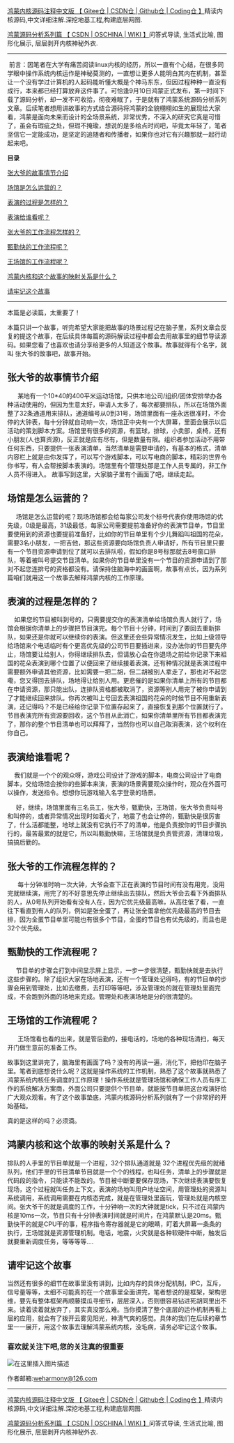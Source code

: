 [鸿蒙内核源码注释中文版 【 Gitee仓 ](https://gitee.com/weharmony/kernel_liteos_a_note)|[ CSDN仓 ](https://codechina.csdn.net/kuangyufei/kernel_liteos_a_note)|[ Github仓 ](https://github.com/kuangyufei/kernel_liteos_a_note)|[ Coding仓 】](https://weharmony.coding.net/public/harmony/kernel_liteos_a_note/git/files)精读内核源码,中文详细注解.深挖地基工程,构建底层网图.

[鸿蒙源码分析系列篇 【 CSDN ](https://blog.csdn.net/kuangyufei/article/details/108727970)[| OSCHINA ](https://my.oschina.net/u/3751245/blog/4626852)[| WIKI 】](https://weharmony.github.io/)问答式导读, 生活式比喻, 图形化展示, 层层剥开内核神秘外衣.

---

 前言：因笔者在大学有痛苦阅读linux内核的经历，所以一直有个心结，在很多同学眼中操作系统内核运作是神秘莫测的，一直想让更多人能明白其内在机制，甚至让一个没有学过计算机的人起码能听懂大概是个神马东东，但因过程种种一直没有成行，本来都已经打算放弃这件事了。可恰逢9月10日鸿蒙正式发布，第一时间下载了源码分析，却一发不可收拾，彻夜难眠了，于是就有了鸿蒙系统源码分析系列文章。后续笔者想用讲故事的方式结合源码将鸿蒙的全貌栩栩如生的展现给大家看，鸿蒙是面向未来而设计的全场景系统，非常优秀，不深入的研究它真是可惜了，虽会有瑕疵之处，但瑕不掩瑜，想说的是多给点时间吧，毕竟太年轻了，笔者坚信它一定能成功，是坚定的追随者和传播者，如果你也对它有兴趣那就一起行动起来吧。

**目录**

[张大爷的故事情节介绍](#%E8%BF%90%E5%8A%A8%E5%9C%BA%E9%A6%86%E7%9A%84%E6%95%85%E4%BA%8B%E6%83%85%E8%8A%82%E4%BB%8B%E7%BB%8D)

[场馆是怎么运营的？](#%E5%9C%BA%E9%A6%86%E7%9A%84%E8%90%A5%E4%B8%9A%E6%96%B9%E5%BC%8F)

[表演的过程是怎样的？](#%E8%A1%A8%E6%BC%94%E7%9A%84%E8%BF%87%E7%A8%8B)

[表演给谁看呢？](#%E8%A1%A8%E6%BC%94%E7%BB%99%E8%B0%81%E7%9C%8B%E5%91%A2%EF%BC%9F)

[张大爷的工作流程怎样的？](#%E5%BC%A0%E5%A4%A7%E7%88%B7%E7%9A%84%E5%B7%A5%E4%BD%9C%E6%B5%81%E7%A8%8B%E6%80%8E%E6%A0%B7%E7%9A%84%EF%BC%9F)

[甄勤快的工作流程呢？](#%E7%94%84%E5%8B%A4%E5%BF%AB%E7%9A%84%E5%B7%A5%E4%BD%9C%E6%B5%81%E7%A8%8B%E5%91%A2%EF%BC%9F)

[王场馆的工作流程呢？](#%E7%8E%8B%E5%9C%BA%E9%A6%86%E7%9A%84%E5%B7%A5%E4%BD%9C%E6%B5%81%E7%A8%8B%E5%91%A2%EF%BC%9F)

[鸿蒙内核和这个故事的映射关系是什么？](#%E9%B8%BF%E8%92%99%E5%86%85%E6%A0%B8%E5%92%8C%E8%BF%99%E4%B8%AA%E6%95%85%E4%BA%8B%E7%9A%84%E6%98%A0%E5%B0%84%E5%85%B3%E7%B3%BB%E6%98%AF%E4%BB%80%E4%B9%88%EF%BC%9F)

[请牢记这个故事](#%E8%AF%B7%E7%89%A2%E8%AE%B0%E8%BF%99%E4%B8%AA%E6%95%85%E4%BA%8B)

---

本篇是必读篇，太重要了！

本篇只讲一个故事，听完希望大家能把故事的场景过程记在脑子里，系列文章会反复的提这个故事，在后续具体每篇的源码解读过程中都会去用故事里的细节导读源码。如果您看了也喜欢也请分享给更多的人知道这个故事。故事就得有个名字，就叫 张大爷的故事吧，故事开始。

## 张大爷的故事情节介绍

      某地有一个10*40的400平米运动场馆，只供本地公司/组织/团体安排举办各种活动使用的，但因为生意太好，申请人太多了，每次都要排队，所以在场馆外面整了32条通道用来排队，通道编号从0到31号，场馆里面有一座永远很准时，不会停的大钟表，每十分钟就自动响一次，场馆正中央有一个大屏幕，里面会展示以后活动的策划脚本方案。场馆里有很多的资源，有篮球，排球，小卖部，桌椅，还有小朋友(人也算资源)，反正就是应有尽有，但是数量有限。组织者参加活动不用带任何东西，只要提供一张表演清单，当然清单是需要申请的，有基本的格式，清单内容栏上就是由你发挥了，可以写个游戏脚本，可以写电商的脚本，精彩的世界令你书写，有人会帮按脚本表演的。场馆里有个管理处那是工作人员专属的，非工作人员不得进入。 故事写到这里，大家脑子里有个画面了吧，继续走起。

## 场馆是怎么运营的？

     场馆是怎么运营的呢？现场场馆都会给每家公司发个标号代表你使用场馆的优先级，0级是最高，31级最低，每家公司需要提前准备好你的表演节目单，节目里要使用到的资源也要提前准备好，比如你的节目单里有个少儿舞蹈叫祖国的花朵，需要3名小朋友，一把吉他，那这些资源要向场馆负责人申请好，所有节目里只要有一个节目资源申请到位了就可以去排队啦，假如你是8号标那就去8号窗口排队，等着被叫号提交节目清单。如果你的节目单里没有一个节目的资源申请到了那对不起您连排号的资格都没有。请保持住脑海中的画面啊，故事有点长，因为系列篇咱们就用这一个故事去解释鸿蒙内核的工作原理。

## 表演的过程是怎样的？

    如果您的节目被叫到号的，只需要提交你的表演清单给场馆负责人就行了，场馆会根据你清单上的步骤把节目演完。每个节目十分钟，时间到了要回去重新排队，如果还是你就可以继续你的表演。但这里还会些异常情况发生，比如上级领导给场馆来个电话临时有个更高优先级的公司节目要插进来，没办法你的节目要先停止，场馆要让给别人，你得继续排队去，但请放心会在你退场之前给你记录下来祖国的花朵表演到哪个位置了以便回来了继续接着表演。还有种情况就是表演过程中需要额外申请其他资源，比如需要一把二胡，但二胡被别人拿走了，那也对不起您嘞，您又得回去排队，场地得让给别人用。更悲催的是如果你清单上所有的节目都在申请资源，那只能出队，连排队资格都被取消了，资源等别人用完了被你申请到了才能继续回来排队。你再次被叫上号回去表演祖国的花朵的时候节目不用重新表演，还记得吗？不是已经给你记录下位置存起来了，直接恢复到那个位置就行了。节目表演完所有资源要回收，这个节目从此消亡，如果你清单里所有节目都表演完了，那你的整个节目清单也可以拜拜了，当然你也可以自己取消表演，这个权利在你自己。

## 表演给谁看呢？

    我们就是一个个的观众呀，游戏公司设计了游戏的脚本，电商公司设计了电商脚本，交给场馆会按你的些脚本来演，表演的场景需要观众操作时，观众在外面可以操作，发送指令。想想你玩游戏输入名字登录的场景。

     好，继续，场馆里面有三名员工，张大爷，甄勤快，王场馆，张大爷负责叫号和叫停的，或者异常情况出现时如着火了，地震了也会让停的，甄勤快是很厉害了，什么活都能整，地球上就没有它执行不了的清单，他是负责按你的节目步骤执行的，最苦最累的就是它，所以叫甄勤快嘛，王场馆就是负责管资源，清理垃圾，搞搞后勤的。

## 张大爷的工作流程怎样的？

      每十分钟准时响一次大钟，大爷会查下正在表演的节目时间有没有用完，没用完就继续演，用完了的不好意思先停止继续出去排队，然后大爷会去看下外面排队的人，从0号队列开始看有没有人在，因为它优先级最高嘛，从高往低了看，一直往下看直到有人的队列，例如是张全蛋了，再让张全蛋拿他优先级最高的节目去排，因为全蛋节目单里可能也有很多个节目，全蛋的节目也有优先级的，而且也是32个优先级。

## 甄勤快的工作流程呢？

     节目单的步骤会打到中间显示屏上显示，一步一步很清楚，甄勤快就是去执行这些步骤的。除了组织大家在场地表演，还有一个管理处记得吗，有的节目单的步骤会用到管理处，比如去缴费，去打印等等吧，涉及管理处的就在管理处里面完成，不会跑到外面的场地来完成。管理处和表演场地是分的很清楚的。

## 王场馆的工作流程呢？

      王场馆看也看的出来，就是管后勤的，接电话的，场地的各种现场清扫，每天开门做生意前的准备工作。

故事到这里讲完了，脑海里有画面了吗？没有的再读一遍，消化下，把他印在脑子里。笔者到底想说什么呢？这就是操作系统的工作机制，熟悉了这个故事就熟悉了鸿蒙系统内核任务调度的工作原理！操作系统就是管理场馆和确保工作人员有序工作的系统解决方案商，外面公司只要提供个节目单，就能按节目单把这台戏演好给广大观众观看。有了这个故事垫底，鸿蒙内核源码分析系列就有了一个非常好的开始基础。

真的是这样的吗？必须滴。

## 鸿蒙内核和这个故事的映射关系是什么？

排队的人手里的节目单就是一个进程，32个排队通道就是 32个进程优先级的就绪队列，他们手里的节目清单节目就是一个个的线程，也叫任务，清单上的步骤就是代码段的指令，只能读不能改的。节目被中断要要保存现场，下次继续表演要恢复现场，这个过程就叫任务上下文，表演的场地叫用户地址空间，用管理处的资源叫系统调用，系统调用需要在内核态完成，就是在管理处里面玩，管理处就是内核空间。张大爷干的就是调度的工作，十分钟响一次的大钟就是tick，只不过在鸿蒙内核是10ms一次，节目只有十分钟表演时间就是时间片，在鸿蒙默认是20ms。甄勤快干的就是CPU干的事，程序指令寄存器就是它的眼睛，盯着大屏幕一条条的执行，王场馆就是资源管理机制。电话，地震，火灾就是各种软硬件中断，触发后就要重新调度任务，等等等等....

## 请牢记这个故事

当然还有很多的细节在故事里没有讲到，比如内存的具体分配机制，IPC，互斥，信号量等等，太细不可能真的在一个故事里全面讲完，笔者想说的是框架，架构思维，要先有整体框架再顺藤摸瓜寻细节，层层深入，否则很容易钻进死胡同里出不来。读着读着就放弃了，其实真没那么难。当你摸清了整个底层的运作机制再看上层的应用，就会有了拨开云雾见阳光，神清气爽的感觉。具体的我们在后续的章节里一一展开，用这个故事去理解鸿蒙系统内核，没毛病，请务必牢记这个故事。

### **喜欢就关注下吧,您的关注真的很重要**

![在这里插入图片描述](https://gitee.com/weharmony/kernel_liteos_a_note/raw/master/zzz/pic/other/wxcode.png)

作者邮箱:weharmony@126.com

---

[鸿蒙内核源码注释中文版 【 Gitee仓 ](https://gitee.com/weharmony/kernel_liteos_a_note)|[ CSDN仓 ](https://codechina.csdn.net/kuangyufei/kernel_liteos_a_note)|[ Github仓 ](https://github.com/kuangyufei/kernel_liteos_a_note)|[ Coding仓 】](https://weharmony.coding.net/public/harmony/kernel_liteos_a_note/git/files)精读内核源码,中文详细注解.深挖地基工程,构建底层网图.

[鸿蒙源码分析系列篇 【 CSDN ](https://blog.csdn.net/kuangyufei/article/details/108727970)[| OSCHINA ](https://my.oschina.net/u/3751245/blog/4626852)[| WIKI 】](https://weharmony.github.io/)问答式导读, 生活式比喻, 图形化展示, 层层剥开内核神秘外衣.